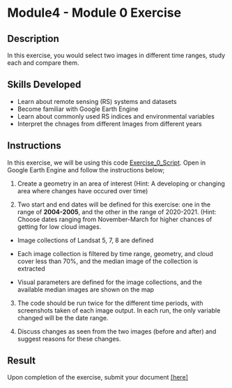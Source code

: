 # Module4 - Module 0 Exercise 

## Description
In this exercise, you would select two images in different time ranges, study each and compare them.

## Skills Developed
- Learn about remote sensing (RS) systems and datasets
- Become familiar with Google Earth Engine
- Learn about commonly used RS indices and environmental variables
- Interpret the chnages from different Images from different years

## Instructions
In this exercise, we will be using this code [Exercise_0_Script](https://github.com/ecodynlab/GALUP/wiki/Scripts#08_exercise_0). Open in Google Earth Engine and follow the instructions below;

1. Create a geometry in an area of interest (Hint: A developing or changing area where changes have occured over time)

2. Two start and end dates will be defined for this exercise: one in the range of **2004-2005**, and the other in the range of 2020-2021. (Hint: Choose dates ranging from November-March for higher chances of getting for low cloud images.

- Image collections of Landsat 5, 7, 8 are defined 

- Each image collection is filtered by time range, geometry, and cloud cover less than 70%, and the median image of the collection is extracted 

- Visual parameters are defined for the image collections, and the available median images are shown on the map 

3. The code should be run twice for the different time periods, with screenshots taken of each image output. In each run, the only variable changed will be the date range.

4.  Discuss changes as seen from the two images (before and after) and suggest reasons for these changes.

## Result
Upon completion of the exercise, submit your document [[here]](https://github.com/SERVIR-WA/GALUP/issues/new?assignees=Achidago&labels=Exercise+W4M0&template=w4m0-exercise-submission.md&title=Workshop+4+exercise+0+%5Breplace+with+your+name%5D) 
